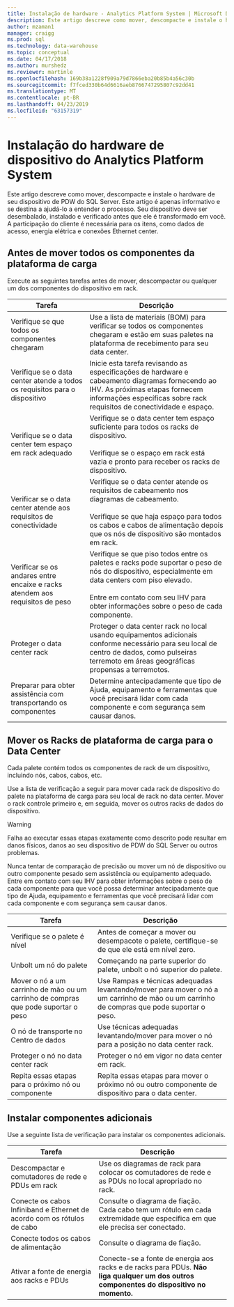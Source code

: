 ```yaml
---
title: Instalação de hardware - Analytics Platform System | Microsoft Docs
description: Este artigo descreve como mover, descompacte e instale o hardware de seu dispositivo de PDW do SQL Server. Este artigo é apenas informativo e se destina a ajudá-lo a entender o processo. Seu dispositivo deve ser desembalado, instalado e verificado antes que ele é transformado em você. A participação do cliente é necessária para os itens, como dados de acesso, energia elétrica e conexões Ethernet center.
author: mzaman1
manager: craigg
ms.prod: sql
ms.technology: data-warehouse
ms.topic: conceptual
ms.date: 04/17/2018
ms.author: murshedz
ms.reviewer: martinle
ms.openlocfilehash: 169b38a1228f909a79d7866eba20b85b4a56c30b
ms.sourcegitcommit: f7fced330b64d6616aeb8766747295807c92dd41
ms.translationtype: MT
ms.contentlocale: pt-BR
ms.lasthandoff: 04/23/2019
ms.locfileid: "63157319"
---
```

# <a name="hardware-installation-for-analytics-platform-system-appliance"></a>Instalação do hardware de dispositivo do Analytics Platform System
Este artigo descreve como mover, descompacte e instale o hardware de seu dispositivo de PDW do SQL Server. Este artigo é apenas informativo e se destina a ajudá-lo a entender o processo. Seu dispositivo deve ser desembalado, instalado e verificado antes que ele é transformado em você. A participação do cliente é necessária para os itens, como dados de acesso, energia elétrica e conexões Ethernet center.  
  
## <a name="BeforeMoving"></a>Antes de mover todos os componentes da plataforma de carga  
Execute as seguintes tarefas antes de mover, descompactar ou qualquer um dos componentes do dispositivo em rack.  
  
|Tarefa|Descrição|  
|--------|---------------|  
|Verifique se que todos os componentes chegaram|Use a lista de materiais (BOM) para verificar se todos os componentes chegaram e estão em suas paletes na plataforma de recebimento para seu data center.|  
|Verifique se o data center atende a todos os requisitos para o dispositivo|Inicie esta tarefa revisando as especificações de hardware e cabeamento diagramas fornecendo ao IHV. As próximas etapas fornecem informações específicas sobre rack requisitos de conectividade e espaço.|  
|Verifique se o data center tem espaço em rack adequado|Verifique se o data center tem espaço suficiente para todos os racks de dispositivo.<br /><br />Verifique se o espaço em rack está vazia e pronto para receber os racks de dispositivo.|  
|Verificar se o data center atende aos requisitos de conectividade|Verifique se o data center atende os requisitos de cabeamento nos diagramas de cabeamento.<br /><br />Verifique se que haja espaço para todos os cabos e cabos de alimentação depois que os nós de dispositivo são montados em rack.|  
|Verificar se os andares entre encaixe e racks atendem aos requisitos de peso|Verifique se que piso todos entre os paletes e racks pode suportar o peso de nós do dispositivo, especialmente em data centers com piso elevado.<br /><br />Entre em contato com seu IHV para obter informações sobre o peso de cada componente.|  
|Proteger o data center rack|Proteger o data center rack no local usando equipamentos adicionais conforme necessário para seu local de centro de dados, como pulseiras terremoto em áreas geográficas propensas a terremotos.|  
|Preparar para obter assistência com transportando os componentes|Determine antecipadamente que tipo de Ajuda, equipamento e ferramentas que você precisará lidar com cada componente e com segurança sem causar danos.|  
  
## <a name="Moving"></a>Mover os Racks de plataforma de carga para o Data Center  
Cada palete contém todos os componentes de rack de um dispositivo, incluindo nós, cabos, cabos, etc.  
  
Use a lista de verificação a seguir para mover cada rack de dispositivo do palete na plataforma de carga para seu local de rack no data center. Mover o rack controle primeiro e, em seguida, mover os outros racks de dados do dispositivo.  
  
> [!WARNING]  
> Falha ao executar essas etapas exatamente como descrito pode resultar em danos físicos, danos ao seu dispositivo de PDW do SQL Server ou outros problemas.  
>   
> Nunca tentar de comparação de precisão ou mover um nó de dispositivo ou outro componente pesado sem assistência ou equipamento adequado. Entre em contato com seu IHV para obter informações sobre o peso de cada componente para que você possa determinar antecipadamente que tipo de Ajuda, equipamento e ferramentas que você precisará lidar com cada componente e com segurança sem causar danos.  
  
|Tarefa|Descrição|  
|--------|---------------|  
|Verifique se o palete é nível|Antes de começar a mover ou desempacote o palete, certifique-se de que ele está em nível zero.|  
|Unbolt um nó do palete|Começando na parte superior do palete, unbolt o nó superior do palete.|  
|Mover o nó a um carrinho de mão ou um carrinho de compras que pode suportar o peso|Use Rampas e técnicas adequadas levantando/mover para mover o nó a um carrinho de mão ou um carrinho de compras que pode suportar o peso.|  
|O nó de transporte no Centro de dados|Use técnicas adequadas levantando/mover para mover o nó para a posição no data center rack.|  
|Proteger o nó no data center rack|Proteger o nó em vigor no data center em rack.|  
|Repita essas etapas para o próximo nó ou componente|Repita essas etapas para mover o próximo nó ou outro componente de dispositivo para o data center.|  
  
## <a name="AfterMoving"></a>Instalar componentes adicionais  
Use a seguinte lista de verificação para instalar os componentes adicionais.  
  
|Tarefa|Descrição||  
|--------|---------------|-|  
|Descompactar e comutadores de rede e PDUs em rack|Use os diagramas de rack para colocar os comutadores de rede e as PDUs no local apropriado no rack.||  
|Conecte os cabos Infiniband e Ethernet de acordo com os rótulos de cabo|Consulte o diagrama de fiação. Cada cabo tem um rótulo em cada extremidade que especifica em que ele precisa ser conectado.||  
|Conecte todos os cabos de alimentação|Consulte o diagrama de fiação.||  
|Ativar a fonte de energia aos racks e PDUs|Conecte-se a fonte de energia aos racks e de racks para PDUs. **Não liga qualquer um dos outros componentes do dispositivo no momento.**||  
  
<!-- MISSING LINKS ## See Also  
[Common Metadata Query Examples &#40;SQL Server PDW&#41;](../sqlpdw/common-metadata-query-examples-sql-server-pdw.md)  -->  
  
